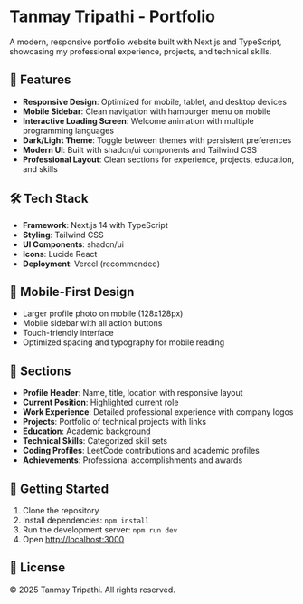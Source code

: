 # Tanmay Tripathi - Portfolio

A modern, responsive portfolio website built with Next.js and TypeScript, showcasing my professional experience, projects, and technical skills.

## 🚀 Features

- **Responsive Design**: Optimized for mobile, tablet, and desktop devices
- **Mobile Sidebar**: Clean navigation with hamburger menu on mobile
- **Interactive Loading Screen**: Welcome animation with multiple programming languages
- **Dark/Light Theme**: Toggle between themes with persistent preferences
- **Modern UI**: Built with shadcn/ui components and Tailwind CSS
- **Professional Layout**: Clean sections for experience, projects, education, and skills

## 🛠️ Tech Stack

- **Framework**: Next.js 14 with TypeScript
- **Styling**: Tailwind CSS
- **UI Components**: shadcn/ui
- **Icons**: Lucide React
- **Deployment**: Vercel (recommended)

## 📱 Mobile-First Design

- Larger profile photo on mobile (128x128px)
- Mobile sidebar with all action buttons
- Touch-friendly interface
- Optimized spacing and typography for mobile reading

## 🎨 Sections

- **Profile Header**: Name, title, location with responsive layout
- **Current Position**: Highlighted current role
- **Work Experience**: Detailed professional experience with company logos
- **Projects**: Portfolio of technical projects with links
- **Education**: Academic background
- **Technical Skills**: Categorized skill sets
- **Coding Profiles**: LeetCode contributions and academic profiles
- **Achievements**: Professional accomplishments and awards

## 🚀 Getting Started

1. Clone the repository
2. Install dependencies: `npm install`
3. Run the development server: `npm run dev`
4. Open [http://localhost:3000](http://localhost:3000)

## 📄 License

© 2025 Tanmay Tripathi. All rights reserved.
